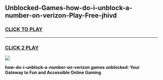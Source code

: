 
## Unblocked-Games-how-do-i-unblock-a-number-on-verizon-Play-Free-jhivd
<h3>
<a href="https://premium76.site?title=how-do-i-unblock-a-number-on-verizon&ref=10A">CLICK TO PLAY</a></h3>
<hr>

<h3>
<a href="https://premium76.site?title=how-do-i-unblock-a-number-on-verizon&ref=10A">CLICK 2 PLAY</a>
  
</h3>

<a href="https://premium76.site?title=how-do-i-unblock-a-number-on-verizon&ref=10A"><img src="https://clearcache.store/games.png"></a>


**how-do-i-unblock-a-number-on-verizon games unblocked: Your Gateway to Fun and Accessible Online Gaming**
